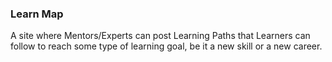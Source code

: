 ### Learn Map

A site where Mentors/Experts can post Learning Paths that Learners can follow to reach some type of learning goal, be it a new skill or a new career.
